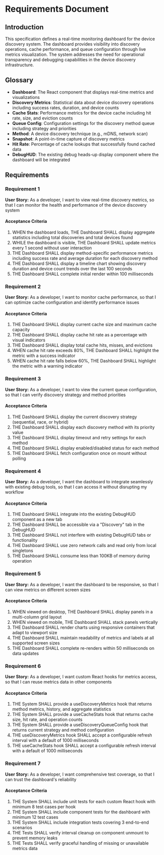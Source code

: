 # Requirements Document

## Introduction

This specification defines a real-time monitoring dashboard for the device discovery system. The dashboard provides visibility into discovery operations, cache performance, and queue configuration through live metrics visualization. The system addresses the need for operational transparency and debugging capabilities in the device discovery infrastructure.

## Glossary

- **Dashboard**: The React component that displays real-time metrics and visualizations
- **Discovery Metrics**: Statistical data about device discovery operations including success rates, duration, and device counts
- **Cache Stats**: Performance metrics for the device cache including hit rate, size, and eviction counts
- **Queue Config**: Configuration settings for the discovery method queue including strategy and priorities
- **Method**: A device discovery technique (e.g., mDNS, network scan)
- **Snapshot**: A point-in-time capture of discovery metrics
- **Hit Rate**: Percentage of cache lookups that successfully found cached data
- **DebugHUD**: The existing debug heads-up display component where the dashboard will be integrated

## Requirements

### Requirement 1

**User Story:** As a developer, I want to view real-time discovery metrics, so that I can monitor the health and performance of the device discovery system

#### Acceptance Criteria

1. WHEN the dashboard loads, THE Dashboard SHALL display aggregate statistics including total discoveries and total devices found
2. WHILE the dashboard is visible, THE Dashboard SHALL update metrics every 1 second without user interaction
3. THE Dashboard SHALL display method-specific performance metrics including success rate and average duration for each discovery method
4. THE Dashboard SHALL display a timeline chart showing discovery duration and device count trends over the last 100 seconds
5. THE Dashboard SHALL complete initial render within 100 milliseconds

### Requirement 2

**User Story:** As a developer, I want to monitor cache performance, so that I can optimize cache configuration and identify performance issues

#### Acceptance Criteria

1. THE Dashboard SHALL display current cache size and maximum cache capacity
2. THE Dashboard SHALL display cache hit rate as a percentage with visual indicators
3. THE Dashboard SHALL display total cache hits, misses, and evictions
4. WHEN cache hit rate exceeds 80%, THE Dashboard SHALL highlight the metric with a success indicator
5. WHEN cache hit rate falls below 60%, THE Dashboard SHALL highlight the metric with a warning indicator

### Requirement 3

**User Story:** As a developer, I want to view the current queue configuration, so that I can verify discovery strategy and method priorities

#### Acceptance Criteria

1. THE Dashboard SHALL display the current discovery strategy (sequential, race, or hybrid)
2. THE Dashboard SHALL display each discovery method with its priority value
3. THE Dashboard SHALL display timeout and retry settings for each method
4. THE Dashboard SHALL display enabled/disabled status for each method
5. THE Dashboard SHALL fetch configuration once on mount without polling

### Requirement 4

**User Story:** As a developer, I want the dashboard to integrate seamlessly with existing debug tools, so that I can access it without disrupting my workflow

#### Acceptance Criteria

1. THE Dashboard SHALL integrate into the existing DebugHUD component as a new tab
2. THE Dashboard SHALL be accessible via a "Discovery" tab in the DebugHUD
3. THE Dashboard SHALL not interfere with existing DebugHUD tabs or functionality
4. THE Dashboard SHALL use zero network calls and read only from local singletons
5. THE Dashboard SHALL consume less than 100KB of memory during operation

### Requirement 5

**User Story:** As a developer, I want the dashboard to be responsive, so that I can view metrics on different screen sizes

#### Acceptance Criteria

1. WHEN viewed on desktop, THE Dashboard SHALL display panels in a multi-column grid layout
2. WHEN viewed on mobile, THE Dashboard SHALL stack panels vertically
3. THE Dashboard SHALL render charts using responsive containers that adapt to viewport size
4. THE Dashboard SHALL maintain readability of metrics and labels at all supported screen sizes
5. THE Dashboard SHALL complete re-renders within 50 milliseconds on data updates

### Requirement 6

**User Story:** As a developer, I want custom React hooks for metrics access, so that I can reuse metrics data in other components

#### Acceptance Criteria

1. THE System SHALL provide a useDiscoveryMetrics hook that returns method metrics, history, and aggregate statistics
2. THE System SHALL provide a useCacheStats hook that returns cache size, hit rate, and operation counts
3. THE System SHALL provide a useDiscoveryQueueConfig hook that returns current strategy and method configuration
4. THE useDiscoveryMetrics hook SHALL accept a configurable refresh interval with a default of 1000 milliseconds
5. THE useCacheStats hook SHALL accept a configurable refresh interval with a default of 1000 milliseconds

### Requirement 7

**User Story:** As a developer, I want comprehensive test coverage, so that I can trust the dashboard's reliability

#### Acceptance Criteria

1. THE System SHALL include unit tests for each custom React hook with minimum 8 test cases per hook
2. THE System SHALL include component tests for the dashboard with minimum 12 test cases
3. THE System SHALL include integration tests covering 3 end-to-end scenarios
4. THE Tests SHALL verify interval cleanup on component unmount to prevent memory leaks
5. THE Tests SHALL verify graceful handling of missing or unavailable metrics data
